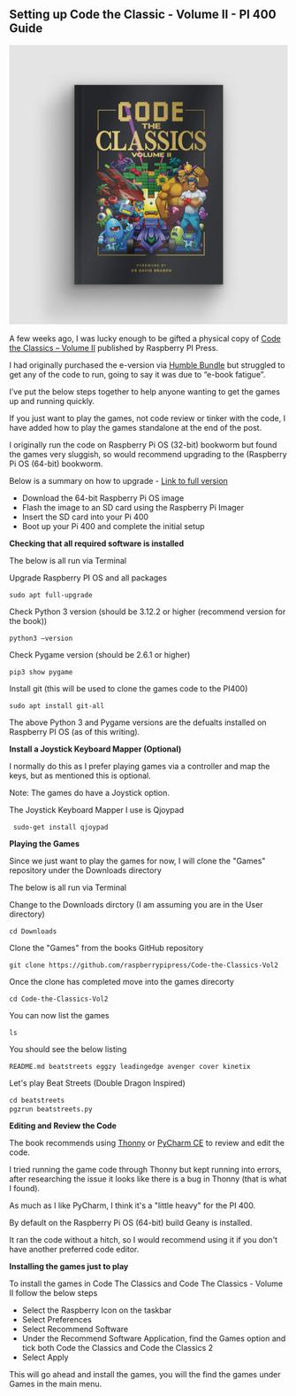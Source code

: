 ## Setting up Code the Classic - Volume II - PI 400 Guide

![Code the Classics - Volume 2](/assets/images/prj_ctcv2/Code_the_Classics_vol_2_Fix.jpg)

A few weeks ago, I was lucky enough to be gifted a physical copy of [Code the Classics – Volume II](https://store.rpipress.cc/collections/books/products/code-the-classics-volume-ii) published by Raspberry PI Press.

I had originally purchased the e-version via [Humble Bundle](https://www.humblebundle.com/books/raspberry-pi-and-retro-gaming-by-raspberry-pi-press-books?hmb_source=&hmb_medium=product_tile&hmb_campaign=mosaic_section_1_layout_index_1_layout_type_threes_tile_index_3_c_raspberrypiandretrogamingbyraspberrypipress_bookbundle) but struggled to get any of the code to run, going to say it was due to “e-book fatigue”.

I’ve put the below steps together to help anyone wanting to get the games up and running quickly.

If you just want to play the games, not code review or tinker with the code, I have added how to play the games standalone at the end of the post.

  I originally run the code on Raspberry Pi OS (32-bit) bookworm but found the games very sluggish, so would recommend 
  upgrading to the (Raspberry Pi OS (64-bit) bookworm.

  Below is a summary on how to upgrade - [Link to full version](https://www.raspberrypi.com/software/) 

  - Download the 64-bit Raspberry Pi OS image 
  - Flash the image to an SD card using the Raspberry Pi Imager
  - Insert the SD card into your Pi 400
  - Boot up your Pi 400 and complete the initial setup

  **Checking that all required software is installed**

  The below is all run via Terminal 

  Upgrade Raspberry PI OS and all packages 

    sudo apt full-upgrade

  Check Python 3 version (should be 3.12.2 or higher (recommend version for the book))

    python3 —version

  Check Pygame version (should be 2.6.1 or higher)

    pip3 show pygame

  Install git (this will be used to clone the games code to the PI400)

    sudo apt install git-all

  The above Python 3 and Pygame versions are the defualts installed on Raspberry PI OS (as of this writing).

  **Install a Joystick Keyboard Mapper (Optional)**

  I normally do this as I prefer playing games via a controller and map the keys, but as mentioned this is optional.

  Note: The games do have a Joystick option.

  The Joystick Keyboard Mapper I use is Qjoypad

     sudo-get install qjoypad

  **Playing the Games**

  Since we just want to play the games for now, I will clone the "Games" repository under the Downloads directory

  The below is all run via Terminal

  Change to the Downloads dirctory (I am assuming you are in the User directory)

    cd Downloads 

  Clone the "Games" from the books GitHub repository

    git clone https://github.com/raspberrypipress/Code-the-Classics-Vol2

  Once the clone has completed move into the games direcorty

    cd Code-the-Classics-Vol2

  You can now list the games

    ls

  You should see the below listing

    README.md beatstreets eggzy leadingedge avenger cover kinetix

  Let's play Beat Streets (Double Dragon Inspired)

    cd beatstreets
    pgzrun beatstreets.py

  **Editing and Review the Code**

  The book recommends using [Thonny](https://thonny.org) or [PyCharm CE](https://www.jetbrains.com/pycharm/) to review and edit the code.

  I tried running the game code through Thonny but kept running into errors, after researching 
  the issue it looks like there is a bug in Thonny (that is what I found).

  As much as I like PyCharm, I think it's a "little heavy" for the PI 400.

  By default on the Raspberry Pi OS (64-bit) build Geany is installed.

  It ran the code without a hitch, so I would recommend using it if you don't have another preferred code editor.

  **Installing the games just to play**

  To install the games in Code The Classics and Code The Classics - Volume II follow the below steps

  - Select the Raspberry Icon on the taskbar
  - Select Preferences
  - Select Recommend Software
  - Under the Recommend Software Application, find the Games option and tick both Code the Classics and Code the Classics 2 
  - Select Apply

  This will go ahead and install the games, you will the find the games under Games in the main menu.  
      
  
